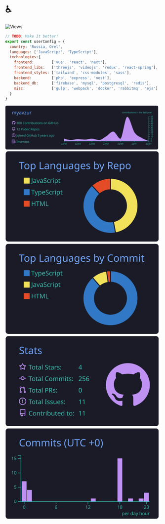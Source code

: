 # ♿

![Views](https://komarev.com/ghpvc/?username=myavzur)

```js
// TODO: Make It better!
export const userConfig = {
  country: 'Russia, Orel',
  languages: ['JavaScript', 'TypeScript'],
  technologies:{
    frontend:        ['vue', 'react', 'next'],
    frontend_libs:   ['threejs', 'videojs', 'redux', 'react-spring'],
    frontend_styles: ['tailwind', 'css-modules', 'sass'],
    backend:         ['php', 'express', 'nest'],
    backend_db:      ['firebase', 'mysql', 'postgresql', 'redis'],
    misc:            ['gulp', 'webpack', 'docker', 'rabbitmq', 'ejs']
  }
}
```


[![](https://raw.githubusercontent.com/myavzur/myavzur/main/profile-summary-card-output/tokyonight/0-profile-details.svg)](https://github.com/vn7n24fzkq/github-profile-summary-cards)
[![](https://raw.githubusercontent.com/myavzur/myavzur/main/profile-summary-card-output/tokyonight/1-repos-per-language.svg)](https://github.com/vn7n24fzkq/github-profile-summary-cards) 
[![](https://raw.githubusercontent.com/myavzur/myavzur/main/profile-summary-card-output/tokyonight/2-most-commit-language.svg)](https://github.com/vn7n24fzkq/github-profile-summary-cards)
[![](https://raw.githubusercontent.com/myavzur/myavzur/main/profile-summary-card-output/tokyonight/3-stats.svg)](https://github.com/vn7n24fzkq/github-profile-summary-cards) 
[![](https://raw.githubusercontent.com/myavzur/myavzur/main/profile-summary-card-output/tokyonight/4-productive-time.svg)](https://github.com/vn7n24fzkq/github-profile-summary-cards)
